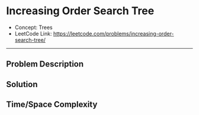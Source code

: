 # Increasing Order Search Tree

- Concept: Trees
- LeetCode Link: https://leetcode.com/problems/increasing-order-search-tree/

---

## Problem Description

## Solution

## Time/Space Complexity

